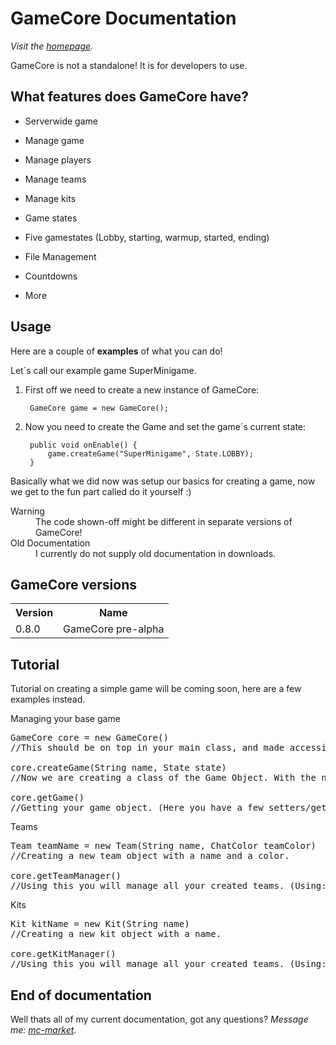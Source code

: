 GameCore Documentation
================================

*Visit the [homepage](http://socketsdev.github.io/).*

GameCore is not a standalone! It is for developers to use.

What features does GameCore have?
-------------------------

* Serverwide game

* Manage game

* Manage players

* Manage teams

* Manage kits

* Game states

* Five gamestates (Lobby, starting, warmup, started, ending)

* File Management

* Countdowns

* More

Usage
------------------------

Here are a couple of **examples** of what you can do! 

Let´s call our example game SuperMinigame.

1. First off we need to create a new instance of GameCore:

        GameCore game = new GameCore();

2. Now you need to create the Game and set the game´s current state:

        public void onEnable() {
            game.createGame("SuperMinigame", State.LOBBY);
        }

Basically what we did now was setup our basics for creating a game, now we get to the fun part called do it yourself :)

<dl>
  <dt>Warning</dt>
  <dd>The code shown-off might be different in separate versions of GameCore!</dd>
  <dt>Old Documentation</dt>
  <dd>I currently do not supply old documentation in downloads.</dd>
</dl>

GameCore versions
-------------

<table>
  <tr>
    <th>Version</th><th>Name</th>
  </tr>
  <tr>
    <td>0.8.0</td><td>GameCore pre-alpha</td>
  </tr>
</table>

Tutorial
------------

Tutorial on creating a simple game will be coming soon, here are a few examples instead.

Managing your base game
<pre>
GameCore core = new GameCore()
//This should be on top in your main class, and made accessible everywhere needed.

core.createGame(String name, State state)
//Now we are creating a class of the Game Object. With the name of your game and setting the starting GameState, which usally should be State.LOBBY, but you can go with any of the five game states.

core.getGame()
//Getting your game object. (Here you have a few setters/getters, such as: getPlayers, getName, getState, setState.
</pre>

Teams
<pre>
Team teamName = new Team(String name, ChatColor teamColor)
//Creating a new team object with a name and a color.

core.getTeamManager()
//Using this you will manage all your created teams. (Using: getTeam, addPlayer, removePlayer, removeTeam)
</pre>

Kits
<pre>
Kit kitName = new Kit(String name)
//Creating a new kit object with a name.

core.getKitManager()
//Using this you will manage all your created teams. (Using: getKit, addPlayer, removePlayer, removeKit)
</pre>

End of documentation
--------------------

Well thats all of my current documentation, got any questions?
*Message me: [mc-market](http://www.mc-market.org/conversations/add?to=Bill).*
